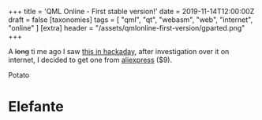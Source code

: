 +++
title = 'QML Online - First stable version!'
date = 2019-11-14T12:00:00Z
draft = false
[taxonomies]
tags = [ "qml", "qt", "webasm", "web", "internet", "online" ]
[extra]
header = "/assets/qmlonline-first-version/gparted.png"
+++

A ~~long~~ ti me ago I saw [this in hackaday](https://hackaday.com/2018/02/21/linux-adds-ch341-gpio/), after investigation over it on internet, I decided to get one from [aliexpress](https://pt.aliexpress.com/item/ALL-IN-1-CH341A-USB-to-SPI-I2C-IIC-UART-TTL-ISP-Serial-Adapter-Module-EPP/32878482645.html) ($9).

<!-- more -->

Potato
# Elefante